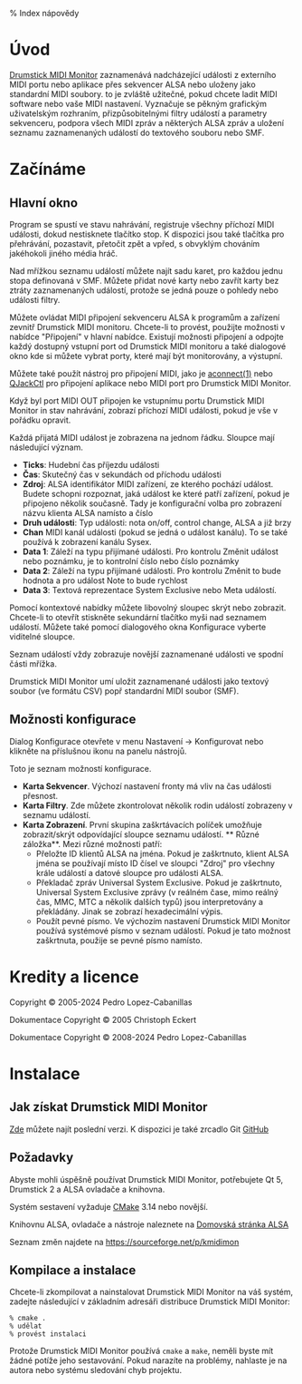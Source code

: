 % Index nápovědy

# Úvod

[Drumstick MIDI Monitor](https://kmidimon.sourceforge.io) zaznamenává nadcházející události 
z externího MIDI portu nebo aplikace
přes sekvencer ALSA nebo uloženy jako standardní MIDI soubory. to je
zvláště užitečné, pokud chcete ladit MIDI software nebo vaše MIDI nastavení.
Vyznačuje se pěkným grafickým uživatelským rozhraním, přizpůsobitelnými filtry událostí
a parametry sekvenceru, podpora všech MIDI zpráv a některých ALSA
zpráv a uložení seznamu zaznamenaných událostí do textového souboru nebo SMF.

# Začínáme

## Hlavní okno

Program se spustí ve stavu nahrávání, registruje všechny příchozí MIDI
události, dokud nestisknete tlačítko stop. K dispozici jsou také tlačítka pro přehrávání,
pozastavit, přetočit zpět a vpřed, s obvyklým chováním jakéhokoli jiného média
hráč.

Nad mřížkou seznamu událostí můžete najít sadu karet, pro každou jednu
stopa definovaná v SMF. Můžete přidat nové karty nebo zavřít karty bez
ztráty zaznamenaných událostí, protože se jedná pouze o pohledy nebo události
filtry.

Můžete ovládat MIDI připojení sekvenceru ALSA k programům a
zařízení zevnitř Drumstick MIDI monitoru. Chcete-li to provést, použijte možnosti v nabídce
"Připojení" v hlavní nabídce. Existují možnosti připojení a
odpojte každý dostupný vstupní port od Drumstick MIDI monitoru a také dialogové okno
kde si můžete vybrat porty, které mají být monitorovány, a výstupní.

Můžete také použít nástroj pro připojení MIDI, jako je
[aconnect(1)](https://linux.die.net/man/1/aconnect)
nebo [QJackCtl](https://qjackctl.sourceforge.io) pro připojení aplikace
nebo MIDI port pro Drumstick MIDI Monitor.

Když byl port MIDI OUT připojen ke vstupnímu portu Drumstick MIDI Monitor in
stav nahrávání, zobrazí příchozí MIDI události, pokud je vše v pořádku
opravit.

Každá přijatá MIDI událost je zobrazena na jednom řádku. Sloupce mají
následující význam.

* **Ticks**: Hudební čas příjezdu události
* **Čas**: Skutečný čas v sekundách od příchodu události
* **Zdroj**: ALSA identifikátor MIDI zařízení, ze kterého pochází
    událost. Budete schopni rozpoznat, jaká událost ke které patří
    zařízení, pokud je připojeno několik současně. Tady je
    konfigurační volba pro zobrazení názvu klienta ALSA namísto a
    číslo
* **Druh události**: Typ události: nota on/off, control change, ALSA a
    již brzy
* **Chan** MIDI kanál události (pokud se jedná o událost kanálu). To
    se také používá k zobrazení kanálu Sysex.
* **Data 1**: Záleží na typu přijímané události. Pro kontrolu
    Změnit událost nebo poznámku, je to kontrolní číslo nebo číslo poznámky
* **Data 2**: Záleží na typu přijímané události. Pro kontrolu
    Změnit to bude hodnota a pro událost Note to bude
    rychlost
* **Data 3**: Textová reprezentace System Exclusive nebo Meta událostí.

Pomocí kontextové nabídky můžete libovolný sloupec skrýt nebo zobrazit. Chcete-li to otevřít
stiskněte sekundární tlačítko myši nad seznamem událostí. Můžete také
pomocí dialogového okna Konfigurace vyberte viditelné sloupce.

Seznam událostí vždy zobrazuje novější zaznamenané události ve spodní části
mřížka.

Drumstick MIDI Monitor umí uložit zaznamenané události jako textový soubor (ve formátu CSV) popř
standardní MIDI soubor (SMF).

## Možnosti konfigurace 

Dialog Konfigurace otevřete v menu Nastavení → Konfigurovat
nebo klikněte na příslušnou ikonu na panelu nástrojů.

Toto je seznam možností konfigurace.

* **Karta Sekvencer**. Výchozí nastavení fronty má vliv na čas události
    přesnost.
* **Karta Filtry**. Zde můžete zkontrolovat několik rodin událostí
    zobrazeny v seznamu událostí.
* **Karta Zobrazení**. První skupina zaškrtávacích políček umožňuje zobrazit/skrýt
    odpovídající sloupce seznamu událostí.
** Různé záložka**. Mezi různé možnosti patří:
    + Přeložte ID klientů ALSA na jména. Pokud je zaškrtnuto, klient ALSA
      jména se používají místo ID čísel ve sloupci "Zdroj" pro
      všechny krále událostí a datové sloupce pro události ALSA.
    + Překladač zpráv Universal System Exclusive. Pokud je zaškrtnuto,
      Universal System Exclusive zprávy (v reálném čase, mimo reálný čas,
      MMC, MTC a několik dalších typů) jsou interpretovány a překládány.
      Jinak se zobrazí hexadecimální výpis.
    + Použít pevné písmo. Ve výchozím nastavení Drumstick MIDI Monitor používá systémové písmo v
      seznam událostí. Pokud je tato možnost zaškrtnuta, použije se pevné písmo
      namísto.

# Kredity a licence

Copyright © 2005-2024 Pedro Lopez-Cabanillas

Dokumentace Copyright © 2005 Christoph Eckert

Dokumentace Copyright © 2008-2024 Pedro Lopez-Cabanillas

# Instalace

## Jak získat Drumstick MIDI Monitor 

[Zde](https://sourceforge.net/projects/kmidimon/files/)
můžete najít poslední verzi. K dispozici je také zrcadlo Git
[GitHub](https://github.com/pedrolcl/kmidimon)

## Požadavky

Abyste mohli úspěšně používat Drumstick MIDI Monitor, potřebujete Qt 5, Drumstick 2
a ALSA ovladače a knihovna.

Systém sestavení vyžaduje [CMake](http://www.cmake.org) 3.14 nebo novější.

Knihovnu ALSA, ovladače a nástroje naleznete na
[Domovská stránka ALSA](http://www.alsa-project.org)

Seznam změn najdete na https://sourceforge.net/p/kmidimon

## Kompilace a instalace

Chcete-li zkompilovat a nainstalovat Drumstick MIDI Monitor na váš systém, zadejte
následující v základním adresáři distribuce Drumstick MIDI Monitor:

    % cmake .
    % udělat
    % provést instalaci

Protože Drumstick MIDI Monitor používá `cmake` a `make`, neměli byste mít žádné potíže
jeho sestavování. Pokud narazíte na problémy, nahlaste je na
autora nebo systému sledování chyb projektu.

